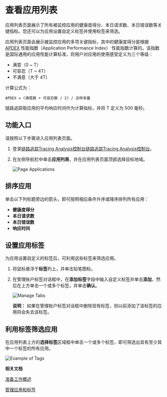 # 查看应用列表

应用列表页面展示了所有被监控应用的健康度得分、本日请求数、本日错误数等关键指标。您还可以为应用设置自定义标签并使用标签来筛选。

应用列表页面会展示被监控应用的多项关键指标，其中的健康度得分是根据 [APDEX](http://www.apdex.org/) 性能指数（Application Performance Index） 性能指数计算的。该指数是国际通用的应用性能计算标准，将用户对应用的使用感受定义为三个等级：

-   满意（0 ~ T）
-   可容忍（T ~ 4T）
-   不满意（大于 4T）

计算公式为：

```
APDEX = (满意数 + 可容忍数 / 2) / 总样本量
```

链路追踪取应用的平均响应时间作为计算指标，并将 T 定义为 500 毫秒。

## 功能入口

请按照以下步骤进入应用列表页面。

1.  登录[链路追踪Tracing Analysis控制台](https://tracing.console.aliyun.com/)[链路追踪Tracing Analysis控制台](https://tracing-sg.console.aliyun.com/)。

2.  在左侧导航栏中单击**应用列表**，并在应用列表页面顶部选择目标地域。

    ![Page Applications](../images/p53837.png "应用列表页面")


## 排序应用

单击以下列标题旁边的箭头，即可按照相应条件升序或降序排列所有应用：

-   **健康度得分**
-   **本日请求数**
-   **本日错误数**
-   **响应时间**

## 设置应用标签

为应用设置自定义的标签后，可利用这些标签来筛选应用。

1.  将鼠标悬浮于**标签**列上，并单击铅笔图标。

2.  在管理账户标签对话框中，在**添加标签**字段中输入自定义标签并单击**添加**，然后在上方单击一个或多个标签，并单击**确认**。

    ![Manage Tabs](https://static-aliyun-doc.oss-accelerate.aliyuncs.com/assets/img/zh-CN/7820498851/p53838.png)

    **说明：** 如果在管理账户标签对话框中删除现有标签，则以前添加了该标签的应用将会失去该标签。


## 利用标签筛选应用

在应用列表上方的**选择标签**区域框中单击一个或多个标签，即可筛选出具有至少其中一个标签的所有应用。

![Example of Tags](https://static-aliyun-doc.oss-accelerate.aliyuncs.com/assets/img/zh-CN/8820498851/p53839.png)

**相关文档**  


[准备工作概述](/cn.zh-CN/准备工作/准备工作概述.md)

[管理应用和标签](/cn.zh-CN/控制台操作/应用管理/管理应用和标签.md)

